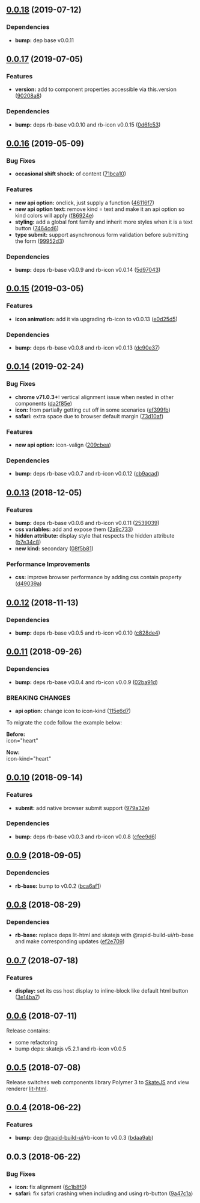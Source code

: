 ## [0.0.18](https://github.com/rapid-build-ui/rb-button/compare/v0.0.17...v0.0.18) (2019-07-12)


### Dependencies

* **bump:** dep base v0.0.11



## [0.0.17](https://github.com/rapid-build-ui/rb-button/compare/v0.0.16...v0.0.17) (2019-07-05)


### Features

* **version:** add to component properties accessible via this.version ([90208a8](https://github.com/rapid-build-ui/rb-button/commit/90208a8))


### Dependencies

* **bump:** deps rb-base v0.0.10 and rb-icon v0.0.15 ([0d6fc53](https://github.com/rapid-build-ui/rb-button/commit/0d6fc53))



## [0.0.16](https://github.com/rapid-build-ui/rb-button/compare/v0.0.15...v0.0.16) (2019-05-09)


### Bug Fixes

* **occasional shift shock:** of content ([71bca10](https://github.com/rapid-build-ui/rb-button/commit/71bca10))


### Features

* **new api option:** onclick, just supply a function ([46116f7](https://github.com/rapid-build-ui/rb-button/commit/46116f7))
* **new api option text:** remove kind = text and make it an api option so kind colors will apply ([f86924e](https://github.com/rapid-build-ui/rb-button/commit/f86924e))
* **styling:** add a global font family and inherit more styles when it is a text button ([7464cd6](https://github.com/rapid-build-ui/rb-button/commit/7464cd6))
* **type submit:** support asynchronous form validation before submitting the form ([99952d3](https://github.com/rapid-build-ui/rb-button/commit/99952d3))


### Dependencies

* **bump:** deps rb-base v0.0.9 and rb-icon v0.0.14 ([5d97043](https://github.com/rapid-build-ui/rb-button/commit/5d97043))



## [0.0.15](https://github.com/rapid-build-ui/rb-button/compare/v0.0.14...v0.0.15) (2019-03-05)


### Features

* **icon animation:** add it via upgrading rb-icon to v0.0.13 ([e0d25d5](https://github.com/rapid-build-ui/rb-button/commit/e0d25d5))


### Dependencies

* **bump:** deps rb-base v0.0.8 and rb-icon v0.0.13 ([dc90e37](https://github.com/rapid-build-ui/rb-button/commit/dc90e37))



## [0.0.14](https://github.com/rapid-build-ui/rb-button/compare/v0.0.13...v0.0.14) (2019-02-24)


### Bug Fixes

* **chrome v71.0.3+:** vertical alignment issue when nested in other components ([da2f85e](https://github.com/rapid-build-ui/rb-button/commit/da2f85e))
* **icon:** from partially getting cut off in some scenarios ([ef399fb](https://github.com/rapid-build-ui/rb-button/commit/ef399fb))
* **safari:** extra space due to browser default margin ([73d10af](https://github.com/rapid-build-ui/rb-button/commit/73d10af))


### Features

* **new api option:** icon-valign ([209cbea](https://github.com/rapid-build-ui/rb-button/commit/209cbea))


### Dependencies

* **bump:** deps rb-base v0.0.7 and rb-icon v0.0.12 ([cb9acad](https://github.com/rapid-build-ui/rb-button/commit/cb9acad))



## [0.0.13](https://github.com/rapid-build-ui/rb-button/compare/v0.0.12...v0.0.13) (2018-12-05)


### Features

* **bump:** deps rb-base v0.0.6 and rb-icon v0.0.11 ([2539039](https://github.com/rapid-build-ui/rb-button/commit/2539039))
* **css variables:** add and expose them ([2a9c733](https://github.com/rapid-build-ui/rb-button/commit/2a9c733))
* **hidden attribute:** display style that respects the hidden attribute ([b7e34c8](https://github.com/rapid-build-ui/rb-button/commit/b7e34c8))
* **new kind:** secondary ([08f5b81](https://github.com/rapid-build-ui/rb-button/commit/08f5b81))


### Performance Improvements

* **css:** improve browser performance by adding css contain property ([d49039a](https://github.com/rapid-build-ui/rb-button/commit/d49039a))



## [0.0.12](https://github.com/rapid-build-ui/rb-button/compare/v0.0.11...v0.0.12) (2018-11-13)


### Dependencies

* **bump:** deps rb-base v0.0.5 and rb-icon v0.0.10 ([c828de4](https://github.com/rapid-build-ui/rb-button/commit/c828de4))



## [0.0.11](https://github.com/rapid-build-ui/rb-button/compare/v0.0.10...v0.0.11) (2018-09-26)


### Dependencies

* **bump:** deps rb-base v0.0.4 and rb-icon v0.0.9 ([02ba91d](https://github.com/rapid-build-ui/rb-button/commit/02ba91d))


### BREAKING CHANGES

* **api option:** change icon to icon-kind ([115e6d7](https://github.com/rapid-build-ui/rb-button/commit/115e6d7))

To migrate the code follow the example below:

**Before:**  
icon="heart"

**Now:**  
icon-kind="heart"



## [0.0.10](https://github.com/rapid-build-ui/rb-button/compare/v0.0.9...v0.0.10) (2018-09-14)


### Features

* **submit:** add native browser submit support ([979a32e](https://github.com/rapid-build-ui/rb-button/commit/979a32e))


### Dependencies

* **bump:** deps rb-base v0.0.3 and rb-icon v0.0.8 ([cfee9d6](https://github.com/rapid-build-ui/rb-button/commit/cfee9d6))



## [0.0.9](https://github.com/rapid-build-ui/rb-button/compare/v0.0.8...v0.0.9) (2018-09-05)


### Dependencies

* **rb-base:** bump to v0.0.2 ([bca6af1](https://github.com/rapid-build-ui/rb-button/commit/bca6af1))



## [0.0.8](https://github.com/rapid-build-ui/rb-button/compare/v0.0.7...v0.0.8) (2018-08-29)


### Dependencies

* **rb-base:** replace deps lit-html and skatejs with @rapid-build-ui/rb-base and make corresponding updates ([ef2e709](https://github.com/rapid-build-ui/rb-button/commit/ef2e709))



## [0.0.7](https://github.com/rapid-build-ui/rb-button/compare/v0.0.6...v0.0.7) (2018-07-18)


### Features

* **display:** set its css host display to inline-block like default html button ([3e14ba7](https://github.com/rapid-build-ui/rb-button/commit/3e14ba7))



## [0.0.6](https://github.com/rapid-build-ui/rb-button/compare/v0.0.5...v0.0.6) (2018-07-11)


Release contains:
* some refactoring
* bump deps: skatejs v5.2.1 and rb-icon v0.0.5



## [0.0.5](https://github.com/rapid-build-ui/rb-button/compare/v0.0.4...v0.0.5) (2018-07-08)


Release switches web components library Polymer 3 to [SkateJS](http://skatejs.netlify.com/) and view renderer [lit-html](https://polymer.github.io/lit-html/).



## [0.0.4](https://github.com/rapid-build-ui/rb-button/compare/v0.0.3...v0.0.4) (2018-06-22)


### Features

* **bump:** dep [@rapid-build-ui](https://github.com/rapid-build-ui)/rb-icon to v0.0.3 ([bdaa9ab](https://github.com/rapid-build-ui/rb-button/commit/bdaa9ab))



## 0.0.3 (2018-06-22)


### Bug Fixes

* **icon:** fix alignment ([6c1b8f0](https://github.com/rapid-build-ui/rb-button/commit/6c1b8f0))
* **safari:** fix safari crashing when including and using rb-button ([9a47c1a](https://github.com/rapid-build-ui/rb-button/commit/9a47c1a))


